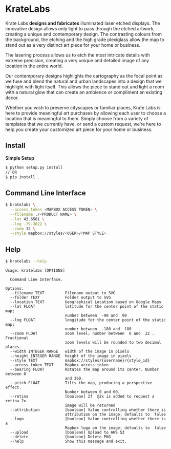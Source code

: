 # KrateLabs

Krate Labs **designs and fabricates** illuminated laser etched displays. The innovative design allows only light to pass through the etched artwork, creating a unique and contemporary design. The contrasting colours from the background, the etching and the high grade plexiglass allow the map to stand out as a very distinct art piece for your home or business.

The lasering process allows us to etch the most intricate details with extreme precision, creating a very unique and detailed image of any location in the entire world.

Our contemporary designs highlights the cartography as the focal point as we fuse and blend the natural and urban landscapes into a design that we highlight with light itself. This allows the piece to stand out and light a room with a natural glow that can create an ambience or compliment an existing decor.

Whether you wish to preserve cityscapes or familiar places, Krate Labs is here to provide meaningful art purchases by allowing each user to choose a location that is meaningful to them. Simply choose from a variety of templates that we currently have, or send a custom request, we’re here to help you create your customized art piece for your home or business.

## Install

**Simple Setup**

```bash
$ python setup.py install 
// OR
$ pip install .
```

## Command Line Interface

```bash
$ kratelabs \
  --access_token <MAPBOX ACCESS TOKEN> \
  --filename ./<PRODUCT NAME> \
  --lat 43.6501 \
  --lng -79.3822 \
  --zoom 12 \
  --style mapbox://styles/<USER>/<MAP STYLE>
```

## Help

```bash
$ kratelabs --help
```

```
Usage: kratelabs [OPTIONS]

  Command Line Interface.

Options:
  --filename TEXT         Filename output to SVG
  --folder TEXT           Folder output to SVG
  --location TEXT         Geographical Location based on Google Maps
  --lat FLOAT             latitude for the center point of the static map;
                          number between  -90 and  90
  --lng FLOAT             longitude for the center point of the static map;
                          number between  -180 and  180
  --zoom FLOAT            zoom level; number between  0 and  22 . Fractional
                          zoom levels will be rounded to two decimal places.
  --width INTEGER RANGE   width of the image in pixels
  --height INTEGER RANGE  height of the image in pixels
  --style TEXT            mapbox://styles/{username}/{style_id}
  --access_token TEXT     Mapbox access token
  --bearing FLOAT         Rotates the map around its center. Number between 0
                          and 360.
  --pitch FLOAT           Tilts the map, producing a perspective effect.
                          Number between 0 and 60.
  --retina                [boolean] If  @2x is added to request a retina 2x
                          image will be returned
  --attribution           [boolean] Value controlling whether there is
                          attribution on the image; defaults to  false
  --logo                  [boolean] Value controlling whether there is a
                          Mapbox logo on the image; defaults to  false
  --upload                [boolean] Upload to AWS S3
  --delete                [boolean] Delete PNG
  --help                  Show this message and exit.
```
